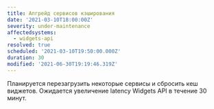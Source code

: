 ```yaml
---
title: Апгрейд сервисов кэширования
date: '2021-03-10T18:00:00Z'
severity: under-maintenance
affectedsystems:
  - widgets-api
resolved: true
scheduled: '2021-03-10T19:50:00.000Z'
duration: 30
modified: '2021-06-30T19:19:46.319Z'
---
```

Планируется перезагрузить некоторые сервисы и сбросить кеш виджетов.
Ожидается увеличение latency Widgets API в течение 30 минут.

<!--- language code: ru -->
